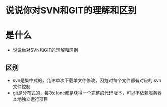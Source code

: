 # 说说你对SVN和GIT的理解和区别

# 是什么

- 说说你对SVN和GIT的理解和区别

## 区别

- svn是集中式的，允许单次下载单文件修改，因为对每个文件都有对应的.svn文件控制
- git是分布式的，每次clone都是获得一个完整的代码版本，可以不依赖服务器本地独立运行项目
